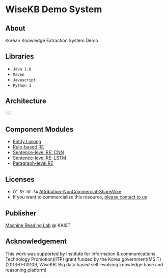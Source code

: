 # WiseKB Demo System

## About
Korean Knowledge Extraction System Demo

## Libraries
* `Java 1.8`
* `Maven`
* `Javascript`
* `Python 3`

## Architecture
<img src="./image/archi.png" alt="archi" style="width:20px;"/>

## Component Modules
* [Entity Linking](https://creativecommons.org/licenses/by-nc-sa/2.0/)
* [Rule-based RE](https://github.com/machinereading/re-rule)
* [Sentence-level RE: CNN](https://github.com/machinereading/re-cnn)
* [Sentence-level RE: LSTM](https://creativecommons.org/licenses/by-nc-sa/2.0/)
* [Paragraph-level RE](https://creativecommons.org/licenses/by-nc-sa/2.0/)

## Licenses
* `CC BY-NC-SA` [Attribution-NonCommercial-ShareAlike](https://creativecommons.org/licenses/by-nc-sa/2.0/)
* If you want to commercialize this resource, [please contact to us](http://mrlab.kaist.ac.kr/contact)

## Publisher
[Machine Reading Lab](http://mrlab.kaist.ac.kr/) @ KAIST

## Acknowledgement
This work was supported by Institute for Information & communications Technology Promotion(IITP) grant funded by the Korea government(MSIT) (2013-0-00109, WiseKB: Big data based self-evolving knowledge base and reasoning platform)

